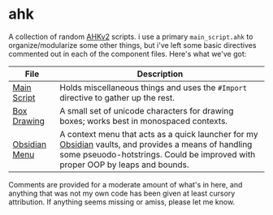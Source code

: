 # ahk

A collection of random [AHKv2](https://www.autohotkey.com/v2/) scripts. i use a primary `main_script.ahk` to organize/modularize some other things, but i've left some basic directives commented out in each of the component files. Here's what we've got:

| File | Description |
| --- | --- |
| [Main Script](main_script.ahk) | Holds miscellaneous things and uses the `#Import` directive to gather up the rest. |
| [Box Drawing](box_drawing) | A small set of unicode characters for drawing boxes; works best in monospaced contexts. |
| [Obsidian Menu](obsidian_menu.ahk) | A context menu that acts as a quick launcher for my [Obsidian](https://www.obsidian.md) vaults, and provides a means of handling some pseuodo-hotstrings. Could be improved with proper OOP by leaps and bounds. |

Comments are provided for a moderate amount of what's in here, and anything that was not my own code has been given at least cursory attribution. If anything seems missing or amiss, please let me know.
